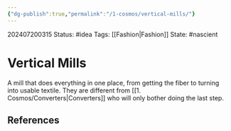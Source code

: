 ```yaml
---
{"dg-publish":true,"permalink":"/1-cosmos/vertical-mills/"}
---
```


202407200315
Status: #idea
Tags: [[Fashion\|Fashion]]
State: #nascient
# Vertical Mills

A mill that does everything in one place, from getting the fiber to turning into usable textile. 
They are different from [[1. Cosmos/Converters\|Converters]] who will only bother doing the last step.

## References
